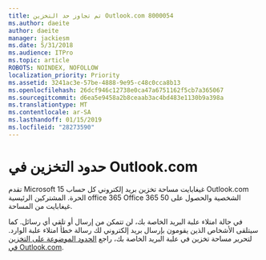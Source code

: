 ```yaml
---
title: تم تجاوز حد التخزين Outlook.com 8000054
ms.author: daeite
author: daeite
manager: jackiesm
ms.date: 5/31/2018
ms.audience: ITPro
ms.topic: article
ROBOTS: NOINDEX, NOFOLLOW
localization_priority: Priority
ms.assetid: 3241ac3e-57be-4888-9e95-c48c0cca8b13
ms.openlocfilehash: 26dcf946c12738e0ca47a6751162f5cb7a365067
ms.sourcegitcommit: d6ea5e9458a2b8ceaab3ac4bd483e1130b9a398a
ms.translationtype: MT
ms.contentlocale: ar-SA
ms.lasthandoff: 01/15/2019
ms.locfileid: "28273590"
---
```

# <a name="storage-limits-in-outlookcom"></a>حدود التخزين في Outlook.com

تقدم Microsoft 15 غيغابايت مساحة تخزين بريد إلكتروني كل حساب Outlook.com الحرة. المشتركين الرئيسية office 365 Office 365 الشخصية والحصول على 50 غيغابايت من المساحة.
  
في حالة امتلاء علبة البريد الخاصة بك، لن تتمكن من إرسال أو تلقي أي رسائل. كما سيتلقى الأشخاص الذين يقومون بإرسال بريد إلكتروني لك رسالة خطأ امتلاء علبة الوارد. لتحرير مساحة تخزين في علبة البريد الخاصة بك، راجع [الحدود الموضوعة على التخزين في Outlook.com](https://go.microsoft.com/fwlink/p/?linkid=2001900&amp;clcid=0x409).
  

